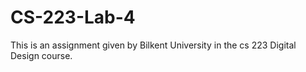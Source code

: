 # CS-223-Lab-4
This is an assignment given by Bilkent University in the cs 223 Digital Design course.
